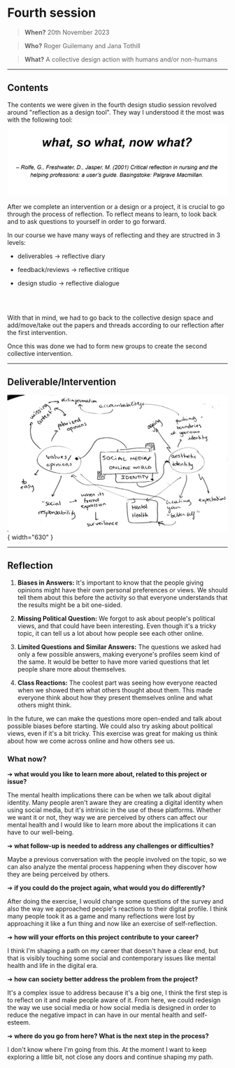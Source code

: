 # **Fourth session**

> **When?** 20th November 2023

> **Who?** Roger Guilemany and Jana Tothill

> **What?** A collective design action with humans and/or non-humans
_________________________
## **Contents**

The contents we were given in the fourth design studio session revolved around "reflection as a design tool". They way I understood it the most was with the following tool:
![](../images/Design%20Studio/CI_Content.png)

After we complete an intervention or a design or a project, it is crucial to go through the process of reflection. To reflect means to learn, to look back and to ask questions to yourself in order to go forward. 

In our course we have many ways of reflecting and they are structred in 3 levels:

- deliverables → reflective diary

- feedback/reviews → reflective critique

- design studio → reflective dialogue

<br></br>

With that in mind, we had to go back to the collective design space and add/move/take out the papers and threads according to our reflection after the first intervention.

Once this was done we had to form new groups to create the second collective intervention.

______________________________
## **Deliverable/Intervention**

![](../images/Design%20Studio/DS1.jpg)
{ width="630" }
______________________________
## **Reflection**

1. **Biases in Answers:**
   It's important to know that the people giving opinions might have their own personal preferences or views. We should tell them about this before the activity so that everyone understands that the results might be a bit one-sided.

2. **Missing Political Question:**
   We forgot to ask about people's political views, and that could have been interesting. Even though it's a tricky topic, it can tell us a lot about how people see each other online.

3. **Limited Questions and Similar Answers:**
   The questions we asked had only a few possible answers, making everyone's profiles seem kind of the same. It would be better to have more varied questions that let people share more about themselves.

4. **Class Reactions:**
   The coolest part was seeing how everyone reacted when we showed them what others thought about them. This made everyone think about how they present themselves online and what others might think.

In the future, we can make the questions more open-ended and talk about possible biases before starting. We could also try asking about political views, even if it's a bit tricky. This exercise was great for making us think about how we come across online and how others see us.


### What now?
➔ **what would you like to learn more about, related to this project or issue?**

The mental health implications there can be when we talk about digital identity. Many people aren't aware they are creating a digital identity when using social media, but it's intrinsic in the use of these platforms. Whether we want it or not, they way we are perceived by others can affect our mental health and I would like to learn more about the implications it can have to our well-being.

➔ **what follow-up is needed to address any challenges or difficulties?**

Maybe a previous conversation with the people involved on the topic, so we can also analyze the mental process happening when they discover how they are being perceived by others.

➔ **if you could do the project again, what would you do differently?**

After doing the exercise, I would change some questions of the survey and also the way we approached people's reactions to their digital profile. I think many people took it as a game and many reflections were lost by approaching it like a fun thing and now like an exercise of self-reflection.

➔ **how will your efforts on this project contribute to your career?**

I think I'm shaping a path on my career that doesn't have a clear end, but that is visibly touching some social and contemporary issues like mental health and life in the digital era.

➔ **how can society better address the problem from the project?**

It's a complex issue to address because it's a big one, I think the first step is to reflect on it and make people aware of it. From here, we could redesign the way we use social media or how social media is designed in order to reduce the negative impact in can have in our mental health and self-esteem.

➔ **where do you go from here? What is the next step in the process?**

I don't know where I'm going from this. At the moment I want to keep exploring a little bit, not close any doors and continue shaping my path.